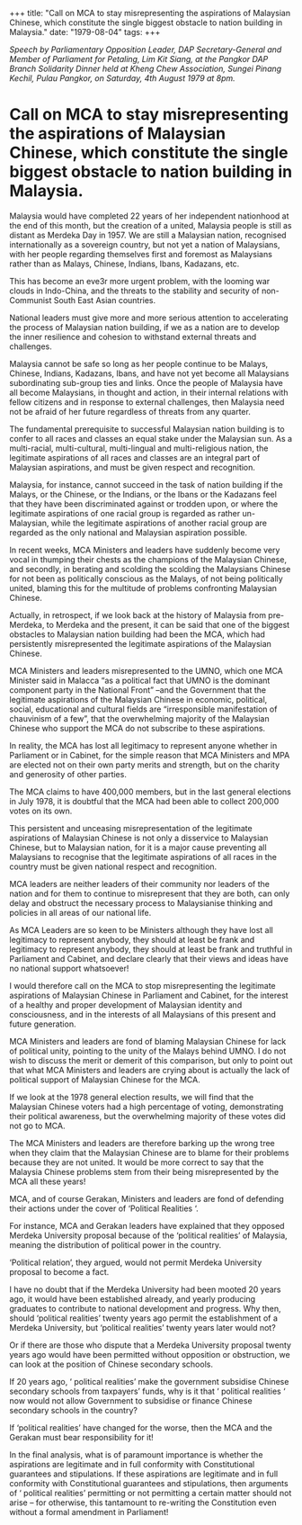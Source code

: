 +++ 
title: "Call on MCA to stay misrepresenting the aspirations of Malaysian Chinese, which constitute the single biggest obstacle to nation building in Malaysia."
date: "1979-08-04"
tags:
+++

_Speech by Parliamentary Opposition Leader, DAP Secretary-General and Member of Parliament for Petaling, Lim Kit Siang, at the Pangkor DAP Branch Solidarity Dinner held at Kheng Chew Association, Sungei Pinang Kechil, Pulau Pangkor, on Saturday, 4th August 1979 at 8pm._

# Call on MCA to stay misrepresenting the aspirations of Malaysian Chinese, which constitute the single biggest obstacle to nation building in Malaysia.

Malaysia would have completed 22 years of her independent nationhood at the end of this month, but the creation of a united, Malaysia people is still as distant as Merdeka Day in 1957. We are still a Malaysian nation, recognised internationally as a sovereign country, but not yet a nation of Malaysians, with her people regarding themselves first and foremost as Malaysians rather than as Malays, Chinese, Indians, Ibans, Kadazans, etc.</u>

This has become an eve3r more urgent problem, with the looming war clouds in Indo-China, and the threats to the stability and security of non-Communist South East Asian countries.

National leaders must give more and more serious attention to accelerating the process of Malaysian nation building, if we as a nation are to develop the inner resilience and cohesion to withstand external threats and challenges.

Malaysia cannot be safe so long as her people continue to be Malays, Chinese, Indians, Kadazans, Ibans, and have not yet become all Malaysians subordinating sub-group ties and links. Once the people of Malaysia have all become Malaysians, in thought and action, in their internal relations with fellow citizens and in response to external challenges, then Malaysia need not be afraid of her future regardless of threats from any quarter.

The fundamental prerequisite to successful Malaysian nation building is to confer to all races and classes an equal stake under the Malaysian sun. As a multi-racial, multi-cultural, multi-lingual and multi-religious nation, the legitimate aspirations of all races and classes are an integral part of Malaysian aspirations, and must be given respect and recognition.

Malaysia, for instance, cannot succeed in the task of nation building if the Malays, or the Chinese, or the Indians, or the Ibans or the Kadazans feel that they have been discriminated against or trodden upon, or where the legitimate aspirations of one racial group is regarded as rather un-Malaysian, while the legitimate aspirations of another racial group are regarded as the only national and Malaysian aspiration possible.

In recent weeks, MCA Ministers and leaders have suddenly become very vocal in thumping their chests as the champions of the Malaysian Chinese, and secondly, in berating and scolding the scolding the Malaysians Chinese for not been as politically conscious as the Malays, of not being politically united, blaming this for the multitude of problems confronting Malaysian Chinese.

Actually, in retrospect, if we look back at the history of Malaysia from pre-Merdeka, to Merdeka and the present, it can be said that one of the biggest obstacles to Malaysian nation building had been the MCA, which had persistently misrepresented the legitimate aspirations of the Malaysian Chinese.

MCA Ministers and leaders misrepresented to the UMNO, which one MCA Minister said in Malacca “as a political fact that UMNO is the dominant component party in the National Front” –and the Government that the legitimate aspirations of the Malaysian Chinese in economic, political, social, educational and cultural fields are “irresponsible manifestation of chauvinism of a few”, that the overwhelming majority of the Malaysian Chinese who support the MCA do not subscribe to these aspirations.

In reality, the MCA has lost all legitimacy to represent anyone whether in Parliament or in Cabinet, for the simple reason that MCA Ministers and MPA are elected not on their own party merits and strength, but on the charity and generosity of other parties.

The MCA claims to have 400,000 members, but in the last general elections in July 1978, it is doubtful that the MCA had been able to collect 200,000 votes on its own.

This persistent and unceasing misrepresentation of the legitimate aspirations of Malaysian Chinese is not only a disservice to Malaysian Chinese, but to Malaysian nation, for it is a major cause preventing all Malaysians to recognise that the legitimate aspirations of all races in the country must be given national respect and recognition.

MCA leaders are neither leaders of their community nor leaders of the nation and for them to continue to misrepresent that they are both, can only delay and obstruct the necessary process to Malaysianise thinking and policies in all areas of our national life.        

As MCA Leaders are so keen to be Ministers although they have lost all legitimacy to represent anybody, they should at least be frank and legitimacy to represent anybody, they should at least be frank and truthful in Parliament and Cabinet, and declare clearly that their views and ideas have no national support whatsoever!

I would therefore call on the MCA to stop misrepresenting the legitimate aspirations of Malaysian Chinese in Parliament and Cabinet, for the interest of a healthy and proper development of Malaysian identity and consciousness, and in the interests of all Malaysians of this present and future generation.

MCA Ministers and leaders are fond of blaming Malaysian Chinese for lack of political unity, pointing to the unity of the Malays behind UMNO. I do not wish to discuss the merit or demerit of this comparison, but only to point out that what MCA Ministers and leaders are crying about is actually the lack of political support of Malaysian Chinese for the MCA.

If we look at the 1978 general election results, we will find that the Malaysian Chinese voters had a high percentage of voting, demonstrating their political awareness, but the overwhelming majority of these votes did not go to MCA.

The MCA Ministers and leaders are therefore barking up the wrong tree when they claim that the Malaysian Chinese are to blame for their problems because they are not united. It would be more correct to say that the Malaysia Chinese problems stem from their being misrepresented by the MCA all these years!

MCA, and of course Gerakan, Ministers and leaders are fond of defending their actions under the cover of ‘Political Realities ‘.

For instance, MCA and Gerakan leaders have explained that they opposed Merdeka University proposal because of the ‘political realities’ of Malaysia, meaning the distribution of political power in the country.

‘Political relation’, they argued, would not permit Merdeka University proposal to become a fact.

I have no doubt that if the Merdeka University had been mooted 20 years ago, it would have been established already, and yearly producing graduates to contribute to national development and progress.
Why then, should ‘political realities’ twenty years ago permit the establishment of a Merdeka University, but ‘political realities’ twenty years later would not?

Or if there are those who dispute that a Merdeka University proposal twenty years ago would have been permitted without opposition or obstruction, we can look at the position of Chinese secondary schools.

If 20 years ago, ‘ political realities’ make the government subsidise Chinese secondary schools from taxpayers’ funds, why is it that ‘ political realities ‘ now would not allow Government to subsidise or finance Chinese secondary schools in the country?

If ‘political realities’ have changed for the worse, then the MCA and the Gerakan must bear responsibility for it!

In the final analysis, what is of paramount importance is whether the aspirations are legitimate and in full conformity with Constitutional guarantees and stipulations. If these aspirations are legitimate and in full conformity with Constitutional guarantees and stipulations, then arguments of ‘ political realities’  permitting or not permitting a certain matter should not arise – for otherwise, this tantamount to re-writing the Constitution even without a formal amendment in Parliament!
 

